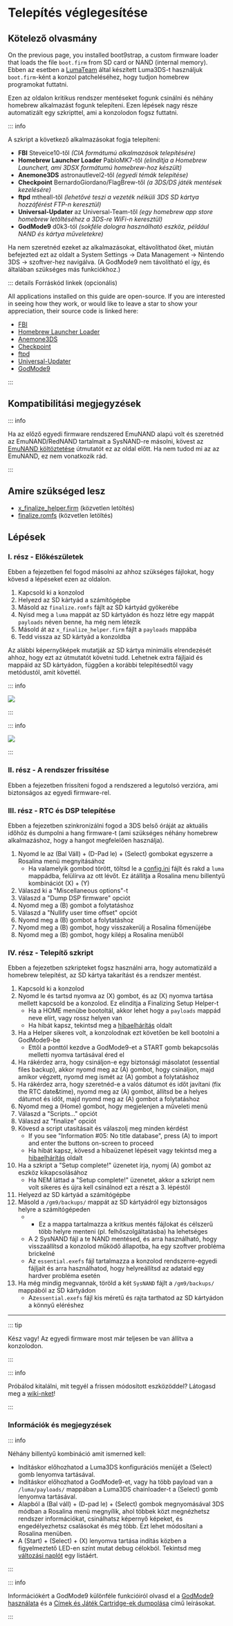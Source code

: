 # Telepítés véglegesítése

## Kötelező olvasmány

On the previous page, you installed boot9strap, a custom firmware loader that loads the file `boot.firm` from SD card or NAND (internal memory). Ebben az esetben a [LumaTeam](https://github.com/LumaTeam/) által készített Luma3DS-t használjuk `boot.firm`-ként a konzol patcheléséhez, hogy tudjon homebrew programokat futtatni.

Ezen az oldalon kritikus rendszer mentéseket fogunk csinálni és néhány homebrew alkalmazást fogunk telepíteni. Ezen lépések nagy része automatizált egy szkripttel, ami a konzolodon fogsz futtatni.

::: info

A szkript a következő alkalmazásokat fogja telepíteni:

- **FBI** Steveice10-től _(CIA formátumú alkalmazások telepítésére)_
- **Homebrew Launcher Loader** PabloMK7-től _(elindítja a Homebrew Launchert, ami 3DSX formátumú homebrew-hoz készült)_
- **Anemone3DS** astronautlevel2-től _(egyedi témák telepítése)_
- **Checkpoint** BernardoGiordano/FlagBrew-től _(a 3DS/DS játék mentések kezelésére)_
- **ftpd** mtheall-től _(lehetővé teszi a vezeték nélküli 3DS SD kártya hozzáférést FTP-n keresztül)_
- **Universal-Updater** az Universal-Team-től _(egy homebrew app store homebrew letöltéséhez a 3DS-re WiFi-n keresztül)_
- **GodMode9** d0k3-tól _(sokféle dologra használható eszköz, például NAND és kártya műveletekre)_

Ha nem szeretnéd ezeket az alkalmazásokat, eltávolíthatod őket, miután befejezted ezt az oldalt a System Settings -> Data Management -> Nintendo 3DS -> szoftver-hez navigálva. (A GodMode9 nem távolítható el így, és általában szükséges más funkciókhoz.)

::: details Forráskód linkek (opcionális)

All applications installed on this guide are open-source. If you are interested in seeing how they work, or would like to leave a star to show your appreciation, their source code is linked here:

- [FBI](https://github.com/lifehackerhansol/FBI)
- [Homebrew Launcher Loader](https://github.com/PabloMK7/homebrew_launcher_dummy)
- [Anemone3DS](https://github.com/astronautlevel2/Anemone3DS)
- [Checkpoint](https://github.com/bernardogiordano/checkpoint/releases)
- [ftpd](https://github.com/mtheall/ftpd)
- [Universal-Updater](https://github.com/Universal-Team/Universal-Updater/)
- [GodMode9](https://github.com/d0k3/GodMode9)

:::

## Kompatibilitási megjegyzések

::: info

Ha az előző egyedi firmware rendszered EmuNAND alapú volt és szeretnéd az EmuNAND/RedNAND tartalmait a SysNAND-re másolni, kövest az [EmuNAND költöztetése](move-emunand) útmutatót ez az oldal előtt. Ha nem tudod mi az az EmuNAND, ez nem vonatkozik rád.

:::

## Amire szükséged lesz

- [x_finalize_helper.firm](https://github.com/hacks-guide/finalize/releases/latest/download/x_finalize_helper.firm) (közvetlen letöltés)
- [finalize.romfs](https://github.com/hacks-guide/finalize/releases/latest/download/finalize.romfs) (közvetlen letöltés)

## Lépések

### I. rész - Előkészületek

Ebben a fejezetben fel fogod másolni az ahhoz szükséges fájlokat, hogy kövesd a lépéseket ezen az oldalon.

1. Kapcsold ki a konzolod
2. Helyezd az SD kártyád a számítógépbe
3. Másold az `finalize.romfs` fájlt az SD kártyád gyökerébe
4. Nyisd meg a `luma` mappát az SD kártyádon és hozz létre egy mappát `payloads` néven benne, ha még nem létezik
5. Másold át az `x_finalize_helper.firm` fájlt a `payloads` mappába
6. Tedd vissza az SD kártyád a konzoldba

Az alábbi képernyőképek mutatják az SD kártya minimális elrendezését ahhoz, hogy ezt az útmutatót követni tudd. Lehetnek extra fájljaid és mappáid az SD kártyádon, függően a korábbi telepítésedtől vagy metódustól, amit követtél.

::: info

![](/images/screenshots/finalizing-root-layout.png)

:::

::: info

![](/images/screenshots/finalizing-luma-payloads.png)

:::

### II. rész - A rendszer frissítése

Ebben a fejezetben frissíteni fogod a rendszered a legutolsó verzióra, ami biztonságos az egyedi firmware-rel.

<!--@include: ./_include/sysupdate.md -->

### III. rész - RTC és DSP telepítése

Ebben a fejezetben szinkronizálni fogod a 3DS belső óráját az aktuális időhöz és dumpolni a hang firmware-t (ami szükséges néhány homebrew alkalmazáshoz, hogy a hangot megfelelően használja).

1. Nyomd le az (Bal Váll) + (D-Pad le) + (Select) gombokat egyszerre a Rosalina menü megnyitásához
   - Ha valamelyik gombod törött, töltsd le a [config.ini](/assets/config.ini) fájlt és rakd a `luma` mappádba, felülírva az ott lévőt. Ez átállítja a Rosalina menu billentyű kombinációt (X) + (Y)
2. Válaszd ki a "Miscellaneous options"-t
3. Válaszd a "Dump DSP firmware" opciót
4. Nyomd meg a (B) gombot a folytatáshoz
5. Válaszd a "Nullify user time offset" opciót
6. Nyomd meg a (B) gombot a folytatáshoz
7. Nyomd meg a (B) gombot, hogy visszakerülj a Rosalina főmenüjébe
8. Nyomd meg a (B) gombot, hogy kilépj a Rosalina menüből

### IV. rész - Telepítő szkript

Ebben a fejezetben szkripteket fogsz használni arra, hogy automatizáld a homebrew telepítést, az SD kártya takarítást és a rendszer mentést.

1. Kapcsold ki a konzolod
2. Nyomd le és tartsd nyomva az (X) gombot, és az (X) nyomva tartása mellett kapcsold be a konzolod. Ez elindítja a Finalizing Setup Helper-t
   - Ha a HOME menübe bootoltál, akkor lehet hogy a `payloads` mappád neve elírt, vagy rossz helyen van
   - Ha hibát kapsz, tekintsd meg a [hibaelhárítás](troubleshooting-finalizing-setup) oldalt
3. Ha a Helper sikeres volt, a konzolodnak ezt követően be kell bootolni a GodMode9-be
   - Ettől a ponttól kezdve a GodMode9-et a START gomb bekapcsolás melletti nyomva tartásával éred el
4. Ha rákérdez arra, hogy csináljon-e egy biztonsági másolatot (essential files backup), akkor nyomd meg az (A) gombot, hogy csináljon, majd amikor végzett, nyomd meg ismét az (A) gombot a folytatáshoz
5. Ha rákérdez arra, hogy szeretnéd-e a valós dátumot és időt javítani (fix the RTC date&time), nyomd meg az (A) gombot, állítsd be a helyes dátumot és időt, majd nyomd meg az (A) gombot a folytatáshoz
6. Nyomd meg a (Home) gombot, hogy megjelenjen a műveleti menü
7. Válaszd a "Scripts..." opciót
8. Válaszd az "finalize" opciót
9. Kövesd a script utasításait és válaszolj meg minden kérdést
   - If you see "Information #05: No title database", press (A) to import and enter the buttons on-screen to proceed
   - Ha hibát kapsz, kövesd a hibaüzenet lépéseit vagy tekintsd meg a [hibaelhárítás](troubleshooting-finalizing-setup) oldalt
10. Ha a szkript a "Setup complete!" üzenetet írja, nyomj (A) gombot az eszköz kikapcsolásához
    - Ha NEM láttad a "Setup complete!" üzenetet, akkor a szkript nem volt sikeres és újra kell csinálnod ezt a részt a 3. lépéstől
11. Helyezd az SD kártyád a számítógépbe
12. Másold a `/gm9/backups/` mappát az SD kártyádról egy biztonságos helyre a számítógépeden
    - - Ez a mappa tartalmazza a kritkus mentés fájlokat és célszerű több helyre menteni (pl. felhőszolgáltatásba) ha lehetséges
    - A 2 SysNAND fájl a te NAND mentésed, és arra használható, hogy visszaállítsd a konzolod működő állapotba, ha egy szoftver probléma brickelné
    - Az `essential.exefs` fájl tartalmazza a konzolod rendszerre-egyedi fájljait és arra használhatod, hogy helyreállítsd az adataid egy hardver probléma esetén
13. Ha még mindig megvannak, töröld a két `SysNAND` fájlt a `/gm9/backups/` mappából az SD kártyádon
    - Az`essential.exefs` fájl kis méretű és rajta tarthatod az SD kártyádon a könnyű eléréshez

___

::: tip

Kész vagy! Az egyedi firmware most már teljesen be van állítva a konzolodon.

:::

::: info

Próbálod kitalálni, mit tegyél a frissen módosított eszközöddel? Látogasd meg a [wiki-nket](https://wiki.hacks.guide/wiki/3DS:Things_to_do)!

:::

### Információk és megjegyzések

::: info

Néhány billentyű kombináció amit ismerned kell:

- Indításkor előhozhatod a Luma3DS konfigurációs menüjét a (Select) gomb lenyomva tartásával.
- Indításkor előhozhatod a GodMode9-et, vagy ha több payload van a `/luma/payloads/` mappában a Luma3DS chainloader-t a (Select) gomb lenyomva tartásával.
- Alapból a (Bal váll) + (D-pad le) + (Select) gombok megnyomásával 3DS módban a Rosalina menü megnyílik, ahol többek közt megnézhetsz rendszer információkat, csinálhatsz képernyő képeket, és engedélyezhetsz csalásokat és még több. Ezt lehet módosítani a Rosalina menüben.
- A (Start) + (Select) + (X) lenyomva tartása indítás közben a figyelmeztető LED-en színt mutat debug célokból. Tekintsd meg [változási naplót](https://github.com/SciresM/boot9strap/releases/tag/1.4) egy listáért.

:::

::: info

Információkért a GodMode9 különféle funkcióiról olvasd el a [GodMode9 használata](godmode9-usage) és a [Címek és Játék Cartridge-ek dumpolása](dumping-titles-and-game-cartridges) című leírásokat.

:::
